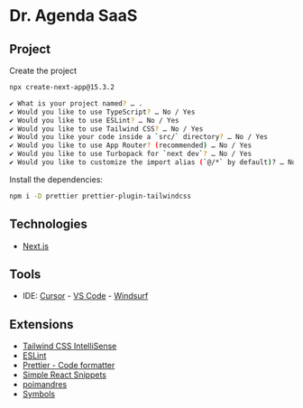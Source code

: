 # Dr. Agenda SaaS

## Project

Create the project
```sh
npx create-next-app@15.3.2
```

```sh
✔ What is your project named? … .
✔ Would you like to use TypeScript? … No / Yes
✔ Would you like to use ESLint? … No / Yes
✔ Would you like to use Tailwind CSS? … No / Yes
✔ Would you like your code inside a `src/` directory? … No / Yes
✔ Would you like to use App Router? (recommended) … No / Yes
✔ Would you like to use Turbopack for `next dev`? … No / Yes
✔ Would you like to customize the import alias (`@/*` by default)? … No / Yes
```

Install the dependencies:
```sh
npm i -D prettier prettier-plugin-tailwindcss
```

## Technologies
- [Next.js](https://nextjs.org)

## Tools
- IDE: [Cursor](https://www.cursor.com/) - [VS Code](https://code.visualstudio.com) - [Windsurf](https://windsurf.com/editor)

## Extensions
- [Tailwind CSS IntelliSense](https://marketplace.cursorapi.com/items?itemName=bradlc.vscode-tailwindcss)
- [ESLint](https://marketplace.cursorapi.com/items?itemName=dbaeumer.vscode-eslint)
- [Prettier - Code formatter](https://marketplace.cursorapi.com/items?itemName=esbenp.prettier-vscode)
- [Simple React Snippets](https://marketplace.cursorapi.com/items?itemName=burkeholland.simple-react-snippets)
- [poimandres](https://marketplace.cursorapi.com/items?itemName=pmndrs.pmndrs)
- [Symbols](https://marketplace.cursorapi.com/items?itemName=miguelsolorio.symbols)